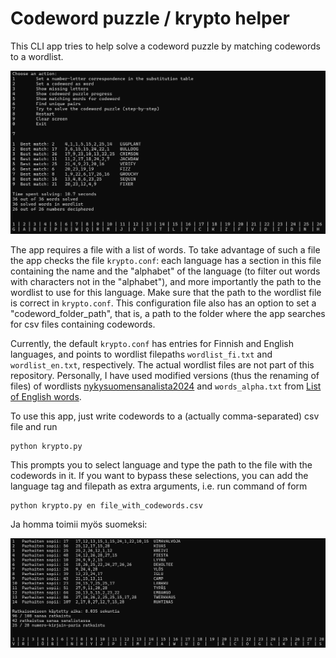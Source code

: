 
# Codeword puzzle / krypto helper

This CLI app tries to help solve a codeword puzzle by matching codewords to a wordlist.

![Solution example](pics/solution.PNG)

The app requires a file with a list of words. To take advantage of such a file the app checks the file `krypto.conf`: each language has a section in this file containing the name and the "alphabet" of the language (to filter out words with characters not in the "alphabet"), and more importantly the path to the wordlist to use for this language. Make sure that the path to the wordlist file is correct in `krypto.conf`. This configuration file also has an option to set a "codeword_folder_path", that is, a path to the folder where the app searches for csv files containing codewords.

Currently, the default `krypto.conf` has entries for Finnish and English languages, and points to wordlist filepaths `wordlist_fi.txt` and `wordlist_en.txt`, respectively. The actual wordlist files are not part of this repository. Personally, I have used modified versions (thus the renaming of files) of wordlists [nykysuomensanalista2024](https://kotus.fi/sanakirjat/kielitoimiston-sanakirja/nykysuomen-sana-aineistot/nykysuomen-sanalista/) and `words_alpha.txt` from [List of English words](https://github.com/dwyl/english-words).

<!-- At the moment this script looks for the wordlist in the file named `nykysuomensanalista2024.txt` (in the same directory), and this file is expected to be similar to [nykysuomensanalista2024.txt](https://kaino.kotus.fi/lataa/nykysuomensanalista2024.txt), that is, this file can be handled like a tab-separated csv-file.

As for English words, this has been tested by using the file `words_alpha.txt` from [List of English words](https://github.com/dwyl/english-words). -->

To use this app, just write codewords to a (actually comma-separated) csv file and run
```
python krypto.py
```
This prompts you to select language and type the path to the file with the codewords in it. If you want to bypass these selections, you can add the language tag and filepath as extra arguments, i.e. run command of form
```
python krypto.py en file_with_codewords.csv
```

Ja homma toimii myös suomeksi:

![Ratkaisu](pics/ratkaisu.PNG)
